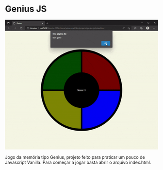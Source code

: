 # Genius JS
<div align="center">

  ![Jogo Genius](./assets/gns-animated.gif)

</div>

Jogo da memória tipo Genius, projeto feito para praticar um pouco de Javascript Vanilla.
Para começar a jogar basta abrir o arquivo index.html.
